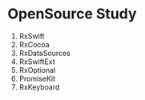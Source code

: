 # OpenSource Study
1. RxSwift
2. RxCocoa
3. RxDataSources
4. RxSwiftExt
5. RxOptional
6. PromiseKit
7. RxKeyboard

